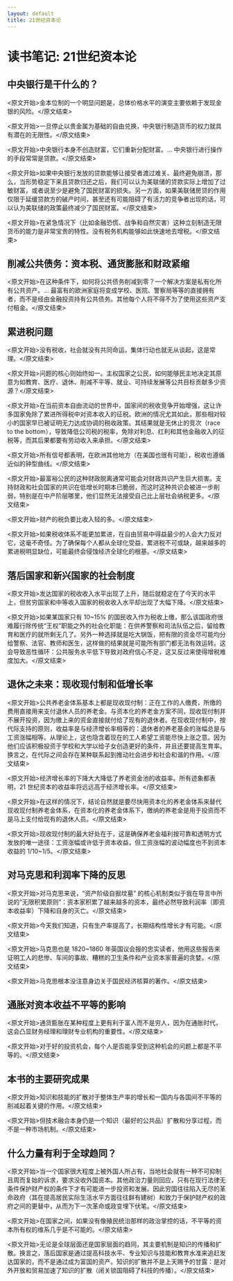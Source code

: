 ```yaml
---
layout: default
title: 21世纪资本论
---
```


# 读书笔记: 21世纪资本论


## 中央银行是干什么的？

<原文开始>金本位制的一个明显问题是，总体价格水平的演变主要依赖于发现金银的风险。</原文结束>

<原文开始>一旦停止以贵金属为基础的自由兑换，中央银行制造货币的权力就具有潜在的无限性。</原文结束>

<原文开始>中央银行本身不创造财富，它们重新分配财富。... 中央银行进行操作的手段常常是贷款。</原文结束>

<原文开始>如果中央银行发放的贷款能够让接受者渡过难关、最终避免崩溃，那么，当形势稳定下来且贷款归还之后，我们可以认为美联储的贷款实际上增加了过敏财富，或者说至少是避免了国民财富的损失。另一方面，如果美联储房贷的作用仅限于延缓贷款方的破产时间，甚至还有可能阻碍了有活力的竞争者出现的话，可以认为美联储的政策最终减少了国民财富。</原文结束>

<原文开始>在紧急情况下（比如金融恐慌、战争和自然灾害）这种立刻制造无限货币的能力是非常宝贵的特性。没有税务机构能够如此快速地去增税。</原文结束>
## 削减公共债务：资本税、通货膨胀和财政紧缩

<原文开始>在这种条件下，如何将公共债务削减到零？一个解决方案是私有化所有公共资产。... 最富有的欧洲家庭将变成学校、医院、警察局等等的直接拥有者，而不是经由金融投资持有公共债务。其他每个人将不得不为了使用这些资产支付租金。</原文结束>
## 累进税问题

<原文开始>没有税收，社会就没有共同命运，集体行动也就无从谈起，这是常理。</原文结束>

<原文开始>问题的核心则始终如一。主权国家之公民，如何能够民主地决定其原意为如教育、医疗、退休、削减不平等、就业、可持续发展等公共目标贡献多少资源？</原文结束>

<原文开始>在当前资本自由流动的世界中，国家间的税收竞争开始增强，这让许多国家免除了累进所得税中对资本收入的征税。欧洲的情况尤其如此，那些相对较小的国家早已被证明无力达成协调的税收政策。其结果就是无休止的竞次（race to the bottom），导致降低公司税的税率，免除对利息、红利和其他金融收入的征税等，而其后果都要有劳动收入来承担。</原文结束>

<原文开始>所有信号都表明，在欧洲其他地方（在美国也很有可能），税收也遵循近似的钟型曲线。</原文结束>

<原文开始>最富裕公民的这种财政脱离通常可能会对财政共识产生巨大损害。支持财政和社会国家的共识在低增长时期本已脆弱，而这时这种共识会被进一步削弱，特别是在中产阶层哪里，他们显然无法接受自己比上层社会纳税更多。</原文结束>

<原文开始>财产的税负要比收入轻的多。</原文结束>

<原文开始>如果税收体系不能更加累进，在自由贸易中得益最少的人会大力反对它，这毫不奇怪。为了确保每个人都从全球化受益，累进税不可或缺，越来越多的累进税明显缺位，可能最终会侵蚀经济全球化的根基。</原文结束>
## 落后国家和新兴国家的社会制度

<原文开始>发达国家的税收收入水平出现了上升，随后就稳定在了今天的水平上，但贫穷国家和中等收入国家的税收收入水平却出现了大幅下降。</原文结束>

<原文开始>如果某国家只有 10~15% 的国民收入作为税收上缴，那么该国政府很难履行除传统“王权”职能之外的社会化职能：在供养警察和司法队伍之后，留给教育和医疗的就所剩无几了。另外一种选择就是吃大锅饭，把有限的资金尽可能均分给警察、法官、教师和医生，这样做的结果就是可能所有部门都无法有效运转。这会导致恶性循环：公共服务水平低下导致对政府信心不足，这又反过来使得增税难度加大。</原文结束>
## 退休之未来：现收现付制和低增长率

<原文开始>公共养老金体系基本上都是现收现付制：正在工作的人缴费，所缴的费用直接用来支付退休人员的养老金。与资本化的养老金方案不同，现收现付制并不展开投资，因为缴上来的资金直接就付给了现有的退休者。在现收现付制中，按代际支持的原则，收益率是与经济增长率相等的：退休者的养老基金的涨幅总是与工资涨幅相等。从理论上，这也隐含着现在的工人希望工资能尽快上涨之意。因为他们应该积极投资于学校和大学以给子女创造更好的条件，并且还要提高生育率。换言之，在代际之间会存在某种联系起到推动社会进步和社会和谐的作用。</原文结束>

<原文开始>经济增长率的下降大大降低了养老资金池的收益率。所有迹象都表明，21 世纪资本的收益率将远远高于经济增长率。</原文结束>

<原文开始>在这样的情况下，结论自然就是要尽快用资本化的养老金体系来替代现收现付制养老金体系，在资本化的养老金体系下，缴纳的养老金是用于投资而不是马上支付给现有的退休人员。</原文结束>

<原文开始>现收现付制的最大好处在于，这是确保养老金福利按可靠和透明方式发放的唯一途径：工资涨幅或许低于资本收益，但工资涨幅的波动幅度也不到资本收益的 1/10~1/5。</原文结束>
## 对马克思和利润率下降的反思

<原文开始>对马克思来说，“资产阶级自掘坟墓” 的核心机制类似于我在导言中所说的“无限积累原则”：资本家积累了越来越多的资本，最终必然导致利润率（即资本收益率）下降和自身的灭亡。</原文结束>

<原文开始>今天我们知道，只有生产率提高了，长期结构性增长才有可能。</原文结束>

<原文开始>马克思也是 1820~1860 年英国议会报的忠实读者，他用这些报告来证明工人的悲惨、车间的事故、糟糕的卫生条件和产业资本家普遍的贪婪。</原文结束>

<原文开始>马克思根本没注意身边关于国民经济核算的著作。</原文结束>
## 通胀对资本收益不平等的影响

<原文开始>通货膨胀在某种程度上更有利于富人而不是穷人，因为在通胀时代，这会凸显财务经理和理财专业机构的重要性。</原文结束>

<原文开始>对于好的投资机会，每个人是否能享受到这种机会的问题上都是不平等的。</原文结束>


## 本书的主要研究成果

<原文开始>知识和技能的扩散对于整体生产率的增长和一国内与各国间不平等的削减起着关键的作用。</原文结束>

<原文开始>但技术融合本身仍是一个知识（最好的公共品）扩散和分享过程，而不是一种市场机制。</原文结束>
## 什么力量有利于全球趋同？

<原文开始>当一个国家很大程度上被外国人所占有，当地社会就有一种不可抑制且周而复始的诉求，要求没收外国资本。其他政治力量则回应，只有在现行法律无条件保护财产权的条件下才有可能进一步投资和发展。因此穷国往往陷入无尽的革命政府（其在提高居民实际生活水平方面往往鲜有建树）和致力于保护财产权的政府之间的更替中，从而为下一次革命或政变埋下伏笔。</原文结束>

<原文开始>在国家之间，如果没有像殖民统治那样的政治掌控的话，不平等的资本所有权的维系几乎是不可能的。</原文结束>

<原文开始>无论是全球层面还是国家层面的趋同，其主要机制是知识的传播和扩散。换言之，落后国家是通过提高科技水平、专业知识与技能和教育水准来追赶发达国家的，而不是通过成为富国的资产。知识的扩散并不是上天赐予的甘露：是对外开放和贸易加速了知识的扩散（闭关锁国阻碍了科技的传播）。</原文结束>